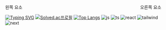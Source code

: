 
<div style="display: flex; justify-content: space-between;">
  <span>왼쪽 요소</span>
  <span>오른쪽 요소</span>
</div>

[![Typing SVG](https://readme-typing-svg.demolab.com?font=Fira+Code&pause=1000&color=37F709&width=435&lines=%ED%94%84%EB%A1%A0%ED%8A%B8%EC%97%94%EB%93%9C+%EA%B0%9C%EB%B0%9C%EC%9E%90+%EB%B0%95%EC%8B%9C%EC%98%A8%EC%9E%85%EB%8B%88%EB%8B%A4.+)](https://git.io/typing-svg)
[![Solved.ac프로필](http://mazassumnida.wtf/api/v2/generate_badge?boj=sion9999)](https://solved.ac/sion9999)
[![Top Langs](https://github-readme-stats.vercel.app/api/top-langs/?username=Sionparadox)](https://github.com/anuraghazra/github-readme-stats)
![js](https://img.shields.io/badge/JavaScript-F7DF1E?style=for-the-badge&logo=JavaScript&logoColor=white)
![ts](https://img.shields.io/badge/TypeScript-007ACC?style=for-the-badge&logo=typescript&logoColor=white)
![react](https://img.shields.io/badge/React-20232A?style=for-the-badge&logo=react&logoColor=61DAFB)
![tailwind](https://img.shields.io/badge/Tailwind_CSS-38B2AC?style=for-the-badge&logo=tailwind-css&logoColor=white)
![next](https://img.shields.io/badge/Next.js-000?logo=nextdotjs&logoColor=fff&style=for-the-badge)
